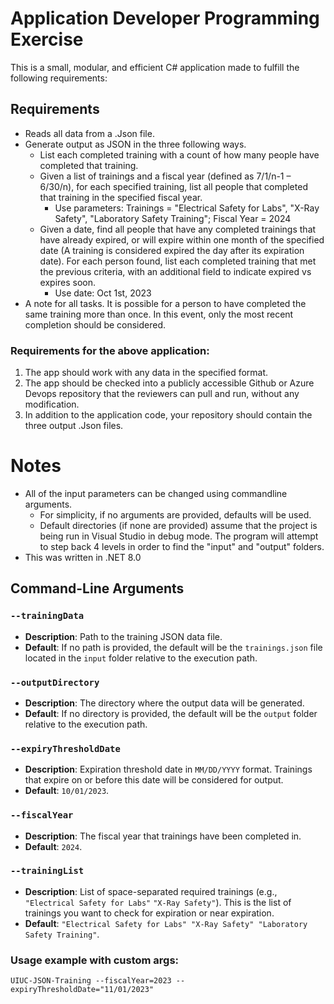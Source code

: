 # Application Developer Programming Exercise
This is a small, modular, and efficient C# application made to fulfill the following requirements:
## Requirements
- Reads all data from a .Json file.
- Generate output as JSON in the three following ways.
  - List each completed training with a count of how many people have completed that training.
  - Given a list of trainings and a fiscal year (defined as 7/1/n-1 – 6/30/n), for each specified training, list all people that completed that training in the specified fiscal year.
     - Use parameters: Trainings = "Electrical Safety for Labs", "X-Ray Safety", "Laboratory Safety Training"; Fiscal Year = 2024
  - Given a date, find all people that have any completed trainings that have already expired, or will expire within one month of the specified date (A training is considered expired the day after its expiration date). For each person found, list each completed training that met the previous criteria, with an additional field to indicate expired vs expires soon.
    - Use date: Oct 1st, 2023
-  A note for all tasks. It is possible for a person to have completed the same training more than once. In this event, only the most recent completion should be considered.

### Requirements for the above application:
1. The app should work with any data in the specified format.
2. The app should be checked into a publicly accessible Github or Azure Devops repository that the reviewers can pull and run, without any modification.
3. In addition to the application code, your repository should contain the three output .Json files.

# Notes
- All of the input parameters can be changed using commandline arguments.
  - For simplicity, if no arguments are provided, defaults will be used.
  - Default directories (if none are provided) assume that the project is being run in Visual Studio in debug mode. The program will attempt to step back 4 levels in order to find the "input" and "output" folders.
- This was written in .NET 8.0
 

## Command-Line Arguments
### `--trainingData`
- **Description**: Path to the training JSON data file.
- **Default**: If no path is provided, the default will be the `trainings.json` file located in the `input` folder relative to the execution path.

### `--outputDirectory`
- **Description**: The directory where the output data will be generated.
- **Default**: If no directory is provided, the default will be the `output` folder relative to the execution path.

### `--expiryThresholdDate`
- **Description**: Expiration threshold date in `MM/DD/YYYY` format. Trainings that expire on or before this date will be considered for output.
- **Default**: `10/01/2023`.

### `--fiscalYear`
- **Description**: The fiscal year that trainings have been completed in.
- **Default**: `2024`.

### `--trainingList`
- **Description**: List of space-separated required trainings (e.g., `"Electrical Safety for Labs"` `"X-Ray Safety"`). This is the list of trainings you want to check for expiration or near expiration.
- **Default**: `"Electrical Safety for Labs" "X-Ray Safety" "Laboratory Safety Training"`.

### Usage example with custom args:
`UIUC-JSON-Training --fiscalYear=2023 --expiryThresholdDate="11/01/2023"`
